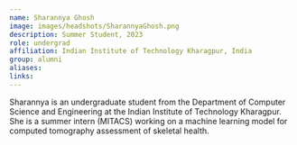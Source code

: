 ```yaml
---
name: Sharannya Ghosh
image: images/headshots/SharannyaGhosh.png
description: Summer Student, 2023
role: undergrad
affiliation: Indian Institute of Technology Kharagpur, India
group: alumni
aliases: 
links:
---
```


Sharannya is an undergraduate student from the Department of Computer Science and 
Engineering at the Indian Institute of Technology Kharagpur. 
She is a summer intern (MITACS) working on a machine learning model for 
computed tomography assessment of skeletal health.
